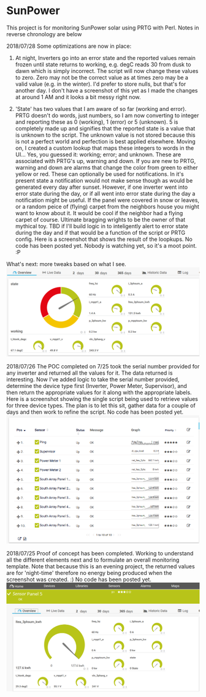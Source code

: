 # SunPower
This project is for monitoring SunPower solar using PRTG with Perl. Notes in reverse chronology are below

2018/07/28 Some optimizations are now in place:
1) At night, Inverters go into an error state and the reported values remain frozen until state returns to working, e.g. degC reads 30 from dusk to dawn which is simply incorrect. The script will now change these values to zero.  Zero may not be the correct value as at times zero may be a valid value (e.g. in the winter). I'd prefer to store nulls, but that's for another day. I don't have a screenshot of this yet as I made the changes at around 1 AM and it looks a bit messy right now.

2) 'State' has two values that I am aware of so far (working and error).  PRTG doesn't do words, just numbers, so I am now converting to integer and reporting these as 0 (working), 1 (error) or 5 (unknown). 5 is completely made up and signifies that the reported state is a value that is unknown to the script.  The unknown value is not stored because this is not a perfect world and perfection is best applied elsewhere.  Moving on, I  created a custom lookup that maps these integers to words in the UI... Yes, you guessed it: working; error; and unknown. These are associated with PRTG's up, warning and down. If you are new to PRTG, warning and down are alarms that change the color from green to either yellow or red.  These can optionally be used for notifications.  In it's present state a notification would not make sense though as would be generated every day after sunset.  However, if one inverter went into error state during the day, or if all went into error state during the day a notification might be useful. If the panel were covered in snow or leaves, or a random peice of (flying) carpet from the neighbors house you might want to know about it. It would be cool if the neighbor had a flying carpet of course. Ultimate bragging wrights to be the owner of that mythical toy.  TBD if I'll build logic in to inteligently alert to error state during the day  and if that would be a function of the script or PRTG config.  Here is a screenshot that shows the result of the loopkups.  No code has been posted yet.  Nobody is watching yet, so it's a moot point. :P

What's next: more tweaks based on what I see.
![Preview](https://raw.githubusercontent.com/JJWatMyself/SunPower/master/proof-of-concept2.png)

2018/07/26 The POC completed on 7/25 took the serial number provided for any inverter and returned all the values for it. The data returned is interesting.  Now I've added logic to take the serial number provided, determine the device type first (Inverter, Power Meter, Supervisor), and then return the appropriate values for it along with the appropriate labels.  Here is a screenshot showing the single script being used to retrieve values for three device types. The plan is to let this sit, gather data for a couple of days and then work to refine the script. No code has been posted yet.
![Preview](https://raw.githubusercontent.com/JJWatMyself/SunPower/master/proof-of-concept1.png)

2018/07/25 Proof of concept has been completed. Working to understand all the different elements next and to formulate an overall monitoring template. Note that because this is an evening project, the returned values are for 'night-time' therefore no energy being produced when the screenshot was created.  :) No code has been posted yet.
![Preview](https://raw.githubusercontent.com/JJWatMyself/SunPower/master/proof-of-concept.png)
